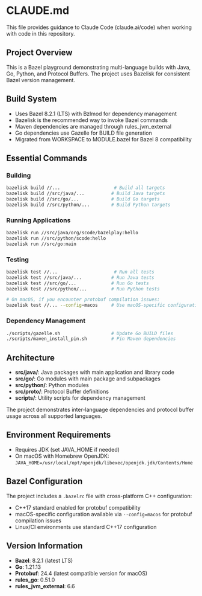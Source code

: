 # CLAUDE.md

This file provides guidance to Claude Code (claude.ai/code) when working with code in this repository.

## Project Overview

This is a Bazel playground demonstrating multi-language builds with Java, Go, Python, and Protocol Buffers. The project uses Bazelisk for consistent Bazel version management.

## Build System

- Uses Bazel 8.2.1 (LTS) with Bzlmod for dependency management
- Bazelisk is the recommended way to invoke Bazel commands
- Maven dependencies are managed through rules_jvm_external
- Go dependencies use Gazelle for BUILD file generation
- Migrated from WORKSPACE to MODULE.bazel for Bazel 8 compatibility

## Essential Commands

### Building
```bash
bazelisk build //...                    # Build all targets
bazelisk build //src/java/...          # Build Java targets
bazelisk build //src/go/...            # Build Go targets
bazelisk build //src/python/...        # Build Python targets
```

### Running Applications
```bash
bazelisk run //src/java/org/scode/bazelplay:hello
bazelisk run //src/python/scode:hello
bazelisk run //src/go:main
```

### Testing
```bash
bazelisk test //...                     # Run all tests
bazelisk test //src/java/...           # Run Java tests
bazelisk test //src/go/...             # Run Go tests
bazelisk test //src/python/...         # Run Python tests

# On macOS, if you encounter protobuf compilation issues:
bazelisk test //... --config=macos     # Use macOS-specific configuration
```

### Dependency Management
```bash
./scripts/gazelle.sh                   # Update Go BUILD files
./scripts/maven_install_pin.sh         # Pin Maven dependencies
```

## Architecture

- **src/java/**: Java packages with main application and library code
- **src/go/**: Go modules with main package and subpackages
- **src/python/**: Python modules
- **src/proto/**: Protocol Buffer definitions
- **scripts/**: Utility scripts for dependency management

The project demonstrates inter-language dependencies and protocol buffer usage across all supported languages.

## Environment Requirements

- Requires JDK (set JAVA_HOME if needed)
- On macOS with Homebrew OpenJDK: `JAVA_HOME=/usr/local/opt/openjdk/libexec/openjdk.jdk/Contents/Home`

## Bazel Configuration

The project includes a `.bazelrc` file with cross-platform C++ configuration:
- C++17 standard enabled for protobuf compatibility
- macOS-specific configuration available via `--config=macos` for protobuf compilation issues
- Linux/CI environments use standard C++17 configuration

## Version Information

- **Bazel**: 8.2.1 (latest LTS)
- **Go**: 1.21.13
- **Protobuf**: 24.4 (latest compatible version for macOS)
- **rules_go**: 0.51.0
- **rules_jvm_external**: 6.6